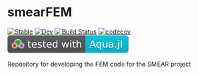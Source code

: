 # smearFEM

[![Stable](https://img.shields.io/badge/docs-stable-blue.svg)](https://soshalaw.github.io/smearFEM.jl/stable/)
[![Dev](https://img.shields.io/badge/docs-dev-blue.svg)](https://soshalaw.github.io/smearFEM.jl/dev/)
[![Build Status](https://github.com/soshalaw/smearFEM.jl/actions/workflows/CI.yml/badge.svg?branch=main)](https://github.com/soshalaw/smearFEM.jl/actions/workflows/CI.yml?query=branch%3Amain)
[![codecov](https://codecov.io/gh/soshalaw/smearFEM.jl/branch/main/graph/badge.svg)](https://app.codecov.io/github/soshalaw/smearFEM.jl)
[![Aqua](https://raw.githubusercontent.com/JuliaTesting/Aqua.jl/master/badge.svg)](https://github.com/JuliaTesting/Aqua.jl)

Repository for developing the FEM code for the SMEAR project 
